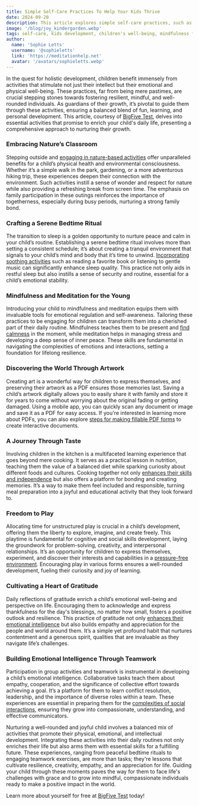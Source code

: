 ```yaml
---
title: Simple Self-Care Practices To Help Your Kids Thrive
date: 2024-09-20
description: This article explores simple self-care practices, such as nature activities, mindfulness, and creative play, that promote children's physical, emotional, and intellectual growth, fostering resilience, creativity, and empathy.
image: '/blog/joy_kindergarden.webp'
tags: self-care, kids development, children's well-being, mindfulness for kids, emotional growth, physical health, bedtime routines, nature activities, unstructured play, gratitude practice, teamwork for children, creative expression, cooking with kids, holistic child development, parenting tips, BigFive Test
author:
  name: 'Sophie Letts'
  username: '@sophieletts'
  link: 'https://meditationhelp.net'
  avatar: '/avatars/sophieletts.webp'
---
```


In the quest for holistic development, children benefit immensely from activities that stimulate not just their intellect but their emotional and physical well-being. These practices, far from being mere pastimes, are crucial stepping stones towards fostering resilient, mindful, and well-rounded individuals. As guardians of their growth, it’s pivotal to guide them through these activities, ensuring a balanced blend of fun, learning, and personal development. This article, courtesy of [BigFive Test](https://bigfive-test.com), delves into essential activities that promise to enrich your child's daily life, presenting a comprehensive approach to nurturing their growth.

### Embracing Nature’s Classroom

Stepping outside and [engaging in nature-based activities](https://www.visitnorway.com/things-to-do/release-the-kids/) offer unparalleled benefits for a child’s physical health and environmental consciousness. Whether it’s a simple walk in the park, gardening, or a more adventurous hiking trip, these experiences deepen their connection with the environment. Such activities instill a sense of wonder and respect for nature while also providing a refreshing break from screen time. The emphasis on family participation in these outings reinforces the importance of togetherness, especially during busy periods, nurturing a strong family bond.

### Crafting a Serene Bedtime Ritual

The transition to sleep is a golden opportunity to nurture peace and calm in your child’s routine. Establishing a serene bedtime ritual involves more than setting a consistent schedule; it’s about creating a tranquil environment that signals to your child’s mind and body that it’s time to unwind. [Incorporating soothing activities](https://www.parents.com/bedtime-routine-children-8661139) such as reading a favorite book or listening to gentle music can significantly enhance sleep quality. This practice not only aids in restful sleep but also instills a sense of security and routine, essential for a child’s emotional stability.

### Mindfulness and Meditation for the Young

Introducing your child to mindfulness and meditation equips them with invaluable tools for emotional regulation and self-awareness. Tailoring these practices to be engaging for children can transform them into a cherished part of their daily routine. Mindfulness teaches them to be present and [find calmness](https://www.calm.com/blog/meditation-for-kids) in the moment, while meditation helps in managing stress and developing a deep sense of inner peace. These skills are fundamental in navigating the complexities of emotions and interactions, setting a foundation for lifelong resilience.

### Discovering the World Through Artwork

Creating art is a wonderful way for children to express themselves, and preserving their artwork as a PDF ensures those memories last. Saving a child’s artwork digitally allows you to easily share it with family and store it for years to come without worrying about the original fading or getting damaged. Using a mobile app, you can quickly scan any document or image and save it as a PDF for easy access. If you're interested in learning more about PDFs, you can also explore [steps for making fillable PDF forms](https://www.adobe.com/acrobat/resources/how-to-create-fillable-pdf.html) to create interactive documents.

### A Journey Through Taste

Involving children in the kitchen is a multifaceted learning experience that goes beyond mere cooking. It serves as a practical lesson in nutrition, teaching them the value of a balanced diet while sparking curiosity about different foods and cultures. Cooking together not only [enhances their skills and independence](https://nlsnorwegian.no/learning-through-cooking-norwegian-recipes-and-culinary-terms/) but also offers a platform for bonding and creating memories. It’s a way to make them feel included and responsible, turning meal preparation into a joyful and educational activity that they look forward to.

### Freedom to Play

Allocating time for unstructured play is crucial in a child’s development, offering them the liberty to explore, imagine, and create freely. This playtime is fundamental for cognitive and social skills development, laying the groundwork for problem-solving, creativity, and interpersonal relationships. It’s an opportunity for children to express themselves, experiment, and discover their interests and capabilities in a [pressure-free environment](https://www.researchgate.net/publication/331499838_Children's_play_well-being_and_involvement_how_children_play_indoors_and_outdoors_in_Norwegian_early_childhood_education_and_care_institutions). Encouraging play in various forms ensures a well-rounded development, fueling their curiosity and joy of learning.

### Cultivating a Heart of Gratitude

Daily reflections of gratitude enrich a child’s emotional well-being and perspective on life. Encouraging them to acknowledge and express thankfulness for the day's blessings, no matter how small, fosters a positive outlook and resilience. This practice of gratitude not only [enhances their emotional intelligence](https://www.verywellmind.com/how-to-teach-children-gratitude-4782154) but also builds empathy and appreciation for the people and world around them. It’s a simple yet profound habit that nurtures contentment and a generous spirit, qualities that are invaluable as they navigate life’s challenges.

### Building Emotional Intelligence Through Teamwork

Participation in group activities and teamwork is instrumental in developing a child’s emotional intelligence. Collaborative tasks teach them about empathy, cooperation, and the significance of collective effort towards achieving a goal. It’s a platform for them to learn conflict resolution, leadership, and the importance of diverse roles within a team. These experiences are essential in preparing them for the [complexities of social interactions](https://educationendowmentfoundation.org.uk/education-evidence/teaching-learning-toolkit/collaborative-learning-approaches), ensuring they grow into compassionate, understanding, and effective communicators.

Nurturing a well-rounded and joyful child involves a balanced mix of activities that promote their physical, emotional, and intellectual development. Integrating these activities into their daily routines not only enriches their life but also arms them with essential skills for a fulfilling future. These experiences, ranging from peaceful bedtime rituals to engaging teamwork exercises, are more than tasks; they're lessons that cultivate resilience, creativity, empathy, and an appreciation for life. Guiding your child through these moments paves the way for them to face life's challenges with grace and to grow into mindful, compassionate individuals ready to make a positive impact in the world.

Learn more about yourself for free at [BigFive Test](https://bigfive-test.com) today!
